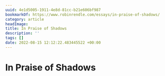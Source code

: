```yaml
---
uuid: 4e1d5005-1911-4e8d-81cc-b21e606bf987
bookmarkOf: https://www.robinrendle.com/essays/in-praise-of-shadows/
category: article
headImage: 
title: In Praise of Shadows
description: ''
tags: []
date: 2022-08-15 12:12:22.483445522 +00:00
---
```

# In Praise of Shadows

